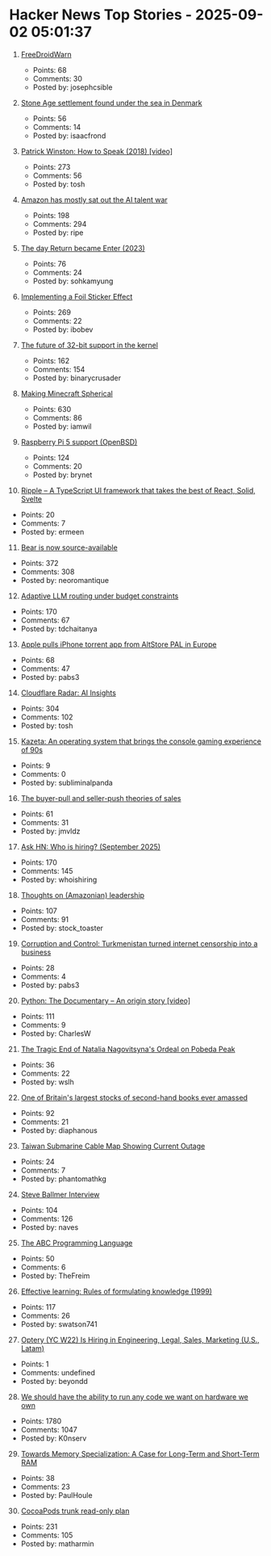 # Hacker News Top Stories - 2025-09-02 05:01:37

1. [FreeDroidWarn](https://github.com/woheller69/FreeDroidWarn)
   - Points: 68
   - Comments: 30
   - Posted by: josephcsible

2. [Stone Age settlement found under the sea in Denmark](https://apnews.com/article/denmark-stone-age-settlements-underwater-research-d0a77a07cdad2c23bd61c3f4bb015d7d)
   - Points: 56
   - Comments: 14
   - Posted by: isaacfrond

3. [Patrick Winston: How to Speak (2018) [video]](https://www.youtube.com/watch?v=Unzc731iCUY)
   - Points: 273
   - Comments: 56
   - Posted by: tosh

4. [Amazon has mostly sat out the AI talent war](https://www.businessinsider.com/amazon-ai-talent-wars-internal-document-2025-8)
   - Points: 198
   - Comments: 294
   - Posted by: ripe

5. [The day Return became Enter (2023)](https://aresluna.org/the-day-return-became-enter/)
   - Points: 76
   - Comments: 24
   - Posted by: sohkamyung

6. [Implementing a Foil Sticker Effect](https://www.4rknova.com/blog/2025/08/30/foil-sticker)
   - Points: 269
   - Comments: 22
   - Posted by: ibobev

7. [The future of 32-bit support in the kernel](https://lwn.net/SubscriberLink/1035727/4837b0d3dccf1cbb/)
   - Points: 162
   - Comments: 154
   - Posted by: binarycrusader

8. [Making Minecraft Spherical](https://www.bowerbyte.com/posts/blocky-planet/)
   - Points: 630
   - Comments: 86
   - Posted by: iamwil

9. [Raspberry Pi 5 support (OpenBSD)](https://marc.info/?l=openbsd-cvs&m=175675287220070&w=2)
   - Points: 124
   - Comments: 20
   - Posted by: brynet

10. [Ripple – A TypeScript UI framework that takes the best of React, Solid, Svelte](https://github.com/trueadm/ripple)
   - Points: 20
   - Comments: 7
   - Posted by: ermeen

11. [Bear is now source-available](https://herman.bearblog.dev/license/)
   - Points: 372
   - Comments: 308
   - Posted by: neoromantique

12. [Adaptive LLM routing under budget constraints](https://arxiv.org/abs/2508.21141)
   - Points: 170
   - Comments: 67
   - Posted by: tdchaitanya

13. [Apple pulls iPhone torrent app from AltStore PAL in Europe](https://www.theverge.com/news/767344/apple-removes-itorrent-altstore-pal-ios-marketplace)
   - Points: 68
   - Comments: 47
   - Posted by: pabs3

14. [Cloudflare Radar: AI Insights](https://radar.cloudflare.com/ai-insights)
   - Points: 304
   - Comments: 102
   - Posted by: tosh

15. [Kazeta: An operating system that brings the console gaming experience of 90s](https://kazeta.org/)
   - Points: 9
   - Comments: 0
   - Posted by: subliminalpanda

16. [The buyer-pull and seller-push theories of sales](https://howtogrow.substack.com/p/the-physics-of-sales)
   - Points: 61
   - Comments: 31
   - Posted by: jmvldz

17. [Ask HN: Who is hiring? (September 2025)](undefined)
   - Points: 170
   - Comments: 145
   - Posted by: whoishiring

18. [Thoughts on (Amazonian) leadership](https://www.daemonology.net/blog/2025-09-01-Thoughts-on-Amazonian-Leadership.html)
   - Points: 107
   - Comments: 91
   - Posted by: stock_toaster

19. [Corruption and Control: Turkmenistan turned internet censorship into a business](https://blog.torproject.org/Corruption-Control-Turkmenistan-internet-censorship-business/)
   - Points: 28
   - Comments: 4
   - Posted by: pabs3

20. [Python: The Documentary – An origin story [video]](https://www.youtube.com/watch?v=GfH4QL4VqJ0)
   - Points: 111
   - Comments: 9
   - Posted by: CharlesW

21. [The Tragic End of Natalia Nagovitsyna's Ordeal on Pobeda Peak](https://explorersweb.com/tragic-end-of-natalia-nagovitsynas-ordeal-on-pobeda-peak/)
   - Points: 36
   - Comments: 22
   - Posted by: wslh

22. [One of Britain's largest stocks of second-hand books ever amassed](https://www.worldofinteriors.com/story/richard-axe-second-hand-books-yorkshire)
   - Points: 92
   - Comments: 21
   - Posted by: diaphanous

23. [Taiwan Submarine Cable Map Showing Current Outage](https://smc.peering.tw/)
   - Points: 24
   - Comments: 7
   - Posted by: phantomathkg

24. [Steve Ballmer Interview](https://www.acquired.fm/episodes/the-steve-ballmer-interview)
   - Points: 104
   - Comments: 126
   - Posted by: naves

25. [The ABC Programming Language](https://homepages.cwi.nl/~steven/abc/)
   - Points: 50
   - Comments: 6
   - Posted by: TheFreim

26. [Effective learning: Rules of formulating knowledge (1999)](https://www.supermemo.com/en/blog/twenty-rules-of-formulating-knowledge)
   - Points: 117
   - Comments: 26
   - Posted by: swatson741

27. [Optery (YC W22) Is Hiring in Engineering, Legal, Sales, Marketing (U.S., Latam)](https://www.optery.com/careers/)
   - Points: 1
   - Comments: undefined
   - Posted by: beyondd

28. [We should have the ability to run any code we want on hardware we own](https://hugotunius.se/2025/08/31/what-every-argument-about-sideloading-gets-wrong.html)
   - Points: 1780
   - Comments: 1047
   - Posted by: K0nserv

29. [Towards Memory Specialization: A Case for Long-Term and Short-Term RAM](https://arxiv.org/abs/2508.02992)
   - Points: 38
   - Comments: 23
   - Posted by: PaulHoule

30. [CocoaPods trunk read-only plan](https://blog.cocoapods.org/CocoaPods-Specs-Repo/)
   - Points: 231
   - Comments: 105
   - Posted by: matharmin

